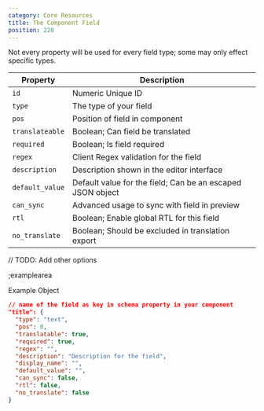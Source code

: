 ```yaml
---
category: Core Resources
title: The Component Field
position: 220
---
```


Not every property will be used for every field type; some may only effect specific types.

| Property | Description |
|---|---|
| `id` | Numeric Unique ID |
| `type` | The type of your field |
| `pos` | Position of field in component |
| `translateable` | Boolean; Can field be translated |
| `required` | Boolean; Is field required |
| `regex` | Client Regex validation for the field |
| `description` | Description shown in the editor interface |
| `default_value` | Default value for the field; Can be an escaped JSON object |
| `can_sync` | Advanced usage to sync with field in preview |
| `rtl` | Boolean; Enable global RTL for this field |
| `no_translate` | Boolean; Should be excluded in translation export |

// TODO: Add other options

;examplearea

Example Object

```json
// name of the field as key in schema property in your component
"title": {
  "type": "text",
  "pos": 0,
  "translatable": true,
  "required": true,
  "regex": "",
  "description": "Description for the field",
  "display_name": "",
  "default_value": "",
  "can_sync": false,
  "rtl": false,
  "no_translate": false
}
```